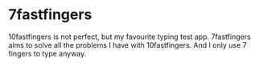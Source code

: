 # 7fastfingers
10fastfingers is not perfect, but my favourite typing test app. 7fastfingers aims to solve all the problems I have with 10fastfingers. And I only use 7 fingers to type anyway. 
